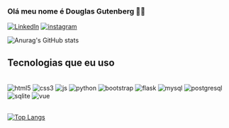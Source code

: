 
### Olá meu nome é Douglas Gutenberg 👨‍💻 



[![Linkedln](https://img.shields.io/badge/LinkedIn-0077B5?style=for-the-badge&logo=linkedin&logoColor=white)](https://www.linkedin.com/in/douglas-gutenberg-726359198/)
[![instagram](https://img.shields.io/badge/Instagram-E4405F?style=for-the-badge&logo=instagram&logoColor=white)](https://www.instagram.com/gutenberg_skt/)

![Anurag's GitHub stats](https://github-readme-stats.vercel.app/api?username=kinggutenberg&show_icons=true&theme=radical)

## Tecnologias que eu uso

<div style="display: inline_block"><br/>
    <img align="center" alt="html5" src="https://img.shields.io/badge/HTML5-E34F26?style=for-the-badge&logo=html5&logoColor=white"/>
    <img align="center" alt="css3" src="https://img.shields.io/badge/CSS3-1572B6?style=for-the-badge&logo=css3&logoColor=white"/>
    <img align="center" alt="js" src="https://img.shields.io/badge/JavaScript-F7DF1E?style=for-the-badge&logo=javascript&logoColor=black"/>
    <img align="center" alt="python" src="https://img.shields.io/badge/Python-14354C?style=for-the-badge&logo=python&logoColor=white"/>
    <img align="center" alt="bootstrap" src="https://img.shields.io/badge/Bootstrap-563D7C?style=for-the-badge&logo=bootstrap&logoColor=white"/>
    <img align="center" alt="flask" src="https://img.shields.io/badge/Flask-000000?style=for-the-badge&logo=flask&logoColor=white"/>
    <img align="center" alt="mysql" src="https://img.shields.io/badge/MySQL-00000F?style=for-the-badge&logo=mysql&logoColor=white"/>
    <img align="center" alt="postgresql" src="https://img.shields.io/badge/PostgreSQL-316192?style=for-the-badge&logo=postgresql&logoColor=white"/>
    <img align="center" alt="sqlite" src="https://img.shields.io/badge/Unity-100000?style=for-the-badge&logo=unity&logoColor=white"/>
    <img align="center" alt="vue" src="https://img.shields.io/badge/Vue.js-35495E?style=for-the-badge&logo=vue.js&logoColor=4FC08D"/>

</div>
<br/>

[![Top Langs](https://github-readme-stats.vercel.app/api/top-langs/?username=kinggutenberg&layout=compact)](https://github.com/anuraghazra/github-readme-stats)


